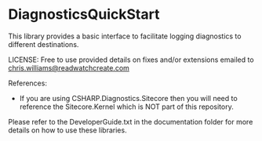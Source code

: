 # DiagnosticsQuickStart
This library provides a basic interface to facilitate logging diagnostics to different destinations.

LICENSE: Free to use provided details on fixes and/or extensions emailed to chris.williams@readwatchcreate.com

References:

* If you are using CSHARP.Diagnostics.Sitecore then you will need to reference the Sitecore.Kernel which is NOT part of this repository.

Please refer to the DeveloperGuide.txt in the documentation folder for more details on how to use these libraries.
